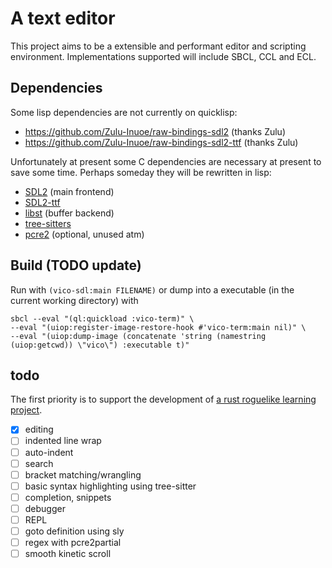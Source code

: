 # A text editor

This project aims to be a extensible and performant editor and scripting environment.
Implementations supported will include SBCL, CCL and ECL.

## Dependencies

Some lisp dependencies are not currently on quicklisp:
- https://github.com/Zulu-Inuoe/raw-bindings-sdl2 (thanks Zulu)
- https://github.com/Zulu-Inuoe/raw-bindings-sdl2-ttf (thanks Zulu)

Unfortunately at present some C dependencies are necessary at present to save some time.
Perhaps someday they will be rewritten in lisp:

- [SDL2](https://www.libsdl.org/download-2.0.php) (main frontend)
- [SDL2-ttf](https://www.libsdl.org/projects/SDL_ttf)
- [libst](https://github.com/Plisp/libst.git) (buffer backend)
- [tree-sitters](https://github.com/plisp/tree-sitters)
- [pcre2](https://github.com/PhilipHazel/pcre2) (optional, unused atm)


## Build (TODO update)

Run with `(vico-sdl:main FILENAME)` or dump into a executable (in the current working directory) with
```
sbcl --eval "(ql:quickload :vico-term)" \
--eval "(uiop:register-image-restore-hook #'vico-term:main nil)" \
--eval "(uiop:dump-image (concatenate 'string (namestring (uiop:getcwd)) \"vico\") :executable t)"
```

## todo

The first priority is to support the development of
[a rust roguelike learning project](https://github.com/plisp/lantern).

- [x] editing
- [ ] indented line wrap
- [ ] auto-indent
- [ ] search
- [ ] bracket matching/wrangling
- [ ] basic syntax highlighting using tree-sitter
- [ ] completion, snippets
- [ ] debugger
- [ ] REPL
- [ ] goto definition using sly
- [ ] regex with pcre2partial
- [ ] smooth kinetic scroll

